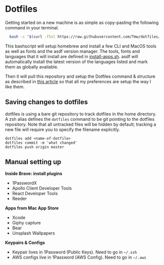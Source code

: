 # Dotfiles

Getting started on a new machine is as simple as copy-pasting the following command in your terminal.

```bash
  bash -c "$(curl -fSsl https://raw.githubusercontent.com/Tmw/dotfiles/master/bootstrap.sh)"
```

This bashscript will setup homebrew and install a few CLI and MacOS tools as well as fonts and the asdf version manager. The tools, fonts and languages that it will install are defined in [install-apps.sh](.bootstrap-scripts/install-apps.sh). asdf will automatically install the latest version of the languages listed and mark them as globally available.

Then it will pull this repository and setup the Dotfiles command & structure as described in [this article](https://medium.com/toutsbrasil/how-to-manage-your-dotfiles-with-git-f7aeed8adf8b) so that all my preferences are setup the way I like them.

## Saving changes to dotfiles

dotfiles is using a bare git repository to track dotfiles in the home directory.
A zsh alias defines the `dotfiles` command to be git pointing to the dotfiles repository. Note that all untracked files will be hidden by default; tracking a new file will require you to specify the filename explicitly.

```
dotfiles add <name-of-dotfile>
dotfiles commit -m 'what changed'
dotfiles push origin master
```

## Manual setting up

**Inside Brave: install plugins**
- 1PasswordX
- Apollo Client Developer Tools
- React Developer Tools
- Reeder

**Apps from Mac App Store**
- Xcode
- Giphy capture
- Bear
- Unsplash Wallpapers

**Keypairs & Configs**
- Keypair lives in 1Password (Public Keys). Need to go in `~/.ssh`
- AWS configs live in 1Password (AWS Config). Need to go in `~/.aws`

